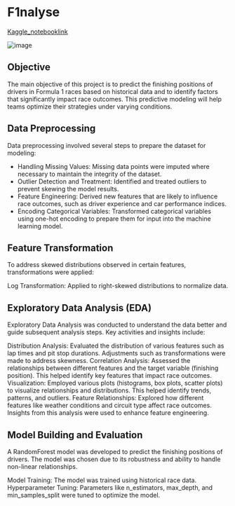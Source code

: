 # F1nalyse
[Kaggle_notebooklink](https://www.kaggle.com/code/insanesrikar/f1-analysis/edit)


![image](https://github.com/sriharsha8991/F1nalyse/assets/91383946/2819a670-5794-47f3-a5d9-d1766d1cd6ce)

## Objective
The main objective of this project is to predict the finishing positions of drivers in Formula 1 races based on historical data and to identify factors that significantly impact race outcomes. This predictive modeling will help teams optimize their strategies under varying conditions.

## Data Preprocessing
Data preprocessing involved several steps to prepare the dataset for modeling:

* Handling Missing Values: Missing data points were imputed where necessary to maintain the integrity of the dataset.
* Outlier Detection and Treatment: Identified and treated outliers to prevent skewing the model results.
* Feature Engineering: Derived new features that are likely to influence race outcomes, such as driver experience and car performance indices.
* Encoding Categorical Variables: Transformed categorical variables using one-hot encoding to prepare them for input into the machine learning model.

## Feature Transformation
To address skewed distributions observed in certain features, transformations were applied:

Log Transformation: Applied to right-skewed distributions to normalize data.
## Exploratory Data Analysis (EDA)
Exploratory Data Analysis was conducted to understand the data better and guide subsequent analysis steps. Key activities and insights include:

Distribution Analysis: Evaluated the distribution of various features such as lap times and pit stop durations. Adjustments such as transformations were made to address skewness.
Correlation Analysis: Assessed the relationships between different features and the target variable (finishing position). This helped identify key features that impact race outcomes.
Visualization: Employed various plots (histograms, box plots, scatter plots) to visualize relationships and distributions. This helped identify trends, patterns, and outliers.
Feature Relationships: Explored how different features like weather conditions and circuit type affect race outcomes. Insights from this analysis were used to enhance feature engineering.

## Model Building and Evaluation
A RandomForest model was developed to predict the finishing positions of drivers. The model was chosen due to its robustness and ability to handle non-linear relationships.

Model Training: The model was trained using historical race data.
Hyperparameter Tuning: Parameters like n_estimators, max_depth, and min_samples_split were tuned to optimize the model.
